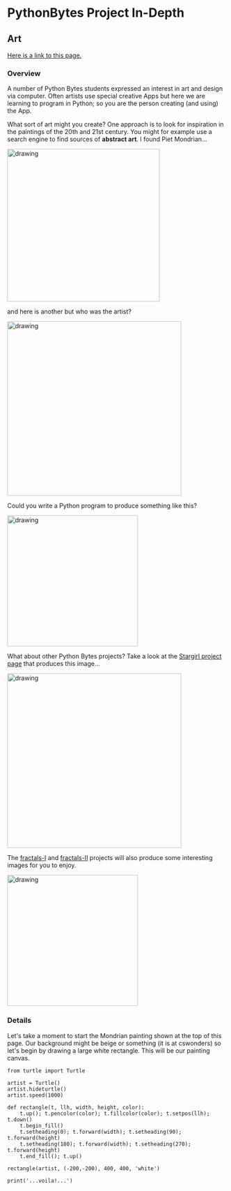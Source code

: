 # PythonBytes Project In-Depth


## Art


[Here is a link to this page.](https://github.com/robfatland/pythonbytes/tree/master/projects/art#pythonbytes-project-in-depth)


### Overview


A number of Python Bytes students expressed an interest in art and design via computer. Often artists use special
creative Apps but here we are learning to program in Python; so you are the person creating (and using) the App. 


What sort of art might you create? One approach is to look for inspiration in the paintings of the 20th and 21st
century. You might for example use a search engine to find sources of **abstract art**. I found Piet Mondrian...


<img src="https://github.com/robfatland/pythonbytes/blob/master/projects/art/mondrian.png" alt="drawing" width="350"/>


and here is another but who was the artist? 


<img src="https://github.com/robfatland/pythonbytes/blob/master/projects/art/abstract.png" alt="drawing" width="400"/>


Could you write a Python program to produce something like this?


<img src="https://github.com/robfatland/pythonbytes/blob/master/projects/art/lines.png" alt="drawing" width="300"/>


What about other Python Bytes projects? Take a look at the 
[Stargirl project page](https://github.com/robfatland/pythonbytes/tree/master/projects/stargirl#pythonbytes-project-in-depth)
that produces this image...

<img src="https://github.com/robfatland/pythonbytes/blob/master/projects/stargirl/trajectories.png" alt="drawing" width="400"/>


The 
[fractals-I](https://github.com/robfatland/pythonbytes/tree/master/projects/fractals-I#pythonbytes-project-in-depth)
and 
[fractals-II](https://github.com/robfatland/pythonbytes/tree/master/projects/fractals-II#pythonbytes-project-in-depth)
projects will also produce some interesting images for you to enjoy.


<img src="https://github.com/robfatland/pythonbytes/blob/master/projects/art/julia.png" alt="drawing" width="300"/>


### Details


Let's take a moment to start the Mondrian painting shown at the top of this page. Our background might be beige 
or something (it is at cswonders) so let's begin by drawing a large white rectangle. This will be our painting canvas. 


```
from turtle import Turtle

artist = Turtle()
artist.hideturtle()
artist.speed(1000)

def rectangle(t, llh, width, height, color):
    t.up(); t.pencolor(color); t.fillcolor(color); t.setpos(llh); t.down()
    t.begin_fill()
    t.setheading(0); t.forward(width); t.setheading(90); t.forward(height)
    t.setheading(180); t.forward(width); t.setheading(270); t.forward(height)
    t.end_fill(); t.up()

rectangle(artist, (-200,-200), 400, 400, 'white')

print('...voila!...')
```



